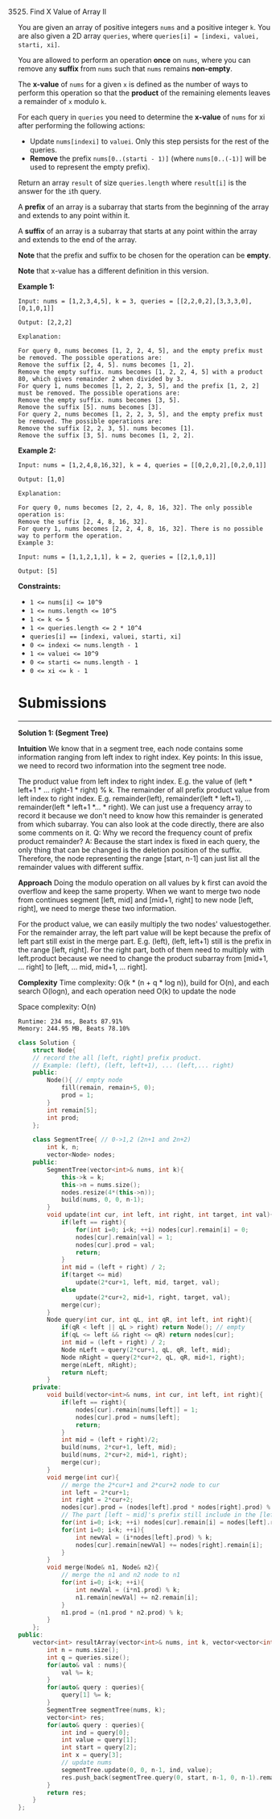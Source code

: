 3525. Find X Value of Array II

You are given an array of positive integers `nums` and a positive integer `k`. You are also given a 2D array `queries`, where `queries[i] = [indexi, valuei, starti, xi]`.

You are allowed to perform an operation **once** on `nums`, where you can remove any **suffix** from `nums` such that `nums` remains **non-empty**.

The **x-value** of `nums` for a given `x` is defined as the number of ways to perform this operation so that the **product** of the remaining elements leaves a remainder of `x` modulo `k`.

For each query in `queries` you need to determine the **x-value** of `nums` for xi after performing the following actions:

* Update `nums[indexi]` to `valuei`. Only this step persists for the rest of the queries.
* **Remove** the prefix `nums[0..(starti - 1)]` (where `nums[0..(-1)]` will be used to represent the empty prefix).

Return an array `result` of size `queries.length` where `result[i]` is the answer for the `i`th query.

A **prefix** of an array is a subarray that starts from the beginning of the array and extends to any point within it.

A **suffix** of an array is a subarray that starts at any point within the array and extends to the end of the array.

**Note** that the prefix and suffix to be chosen for the operation can be **empty**.

**Note** that x-value has a different definition in this version.

 

**Example 1:**
```
Input: nums = [1,2,3,4,5], k = 3, queries = [[2,2,0,2],[3,3,3,0],[0,1,0,1]]

Output: [2,2,2]

Explanation:

For query 0, nums becomes [1, 2, 2, 4, 5], and the empty prefix must be removed. The possible operations are:
Remove the suffix [2, 4, 5]. nums becomes [1, 2].
Remove the empty suffix. nums becomes [1, 2, 2, 4, 5] with a product 80, which gives remainder 2 when divided by 3.
For query 1, nums becomes [1, 2, 2, 3, 5], and the prefix [1, 2, 2] must be removed. The possible operations are:
Remove the empty suffix. nums becomes [3, 5].
Remove the suffix [5]. nums becomes [3].
For query 2, nums becomes [1, 2, 2, 3, 5], and the empty prefix must be removed. The possible operations are:
Remove the suffix [2, 2, 3, 5]. nums becomes [1].
Remove the suffix [3, 5]. nums becomes [1, 2, 2].
```

**Example 2:**
```
Input: nums = [1,2,4,8,16,32], k = 4, queries = [[0,2,0,2],[0,2,0,1]]

Output: [1,0]

Explanation:

For query 0, nums becomes [2, 2, 4, 8, 16, 32]. The only possible operation is:
Remove the suffix [2, 4, 8, 16, 32].
For query 1, nums becomes [2, 2, 4, 8, 16, 32]. There is no possible way to perform the operation.
Example 3:

Input: nums = [1,1,2,1,1], k = 2, queries = [[2,1,0,1]]

Output: [5]
```
 

**Constraints:**

* `1 <= nums[i] <= 10^9`
* `1 <= nums.length <= 10^5`
* `1 <= k <= 5`
* `1 <= queries.length <= 2 * 10^4`
* `queries[i] == [indexi, valuei, starti, xi]`
* `0 <= indexi <= nums.length - 1`
* `1 <= valuei <= 10^9`
* `0 <= starti <= nums.length - 1`
* `0 <= xi <= k - 1`

# Submissions
---
**Solution 1: (Segment Tree)**

__Intuition__
We know that in a segment tree, each node contains some information ranging from left index to right index.
Key points: In this issue, we need to record two information into the segment tree node.

The product value from left index to right index.
E.g. the value of (left * left+1 * ... right-1 * right) % k.
The remainder of all prefix product value from left index to right index.
E.g. remainder(left), remainder(left * left+1), ... remainder(left * left+1 *... * right).
We can just use a frequency array to record it because we don't need to know how this remainder is generated from which subarray.
You can also look at the code directly, there are also some comments on it.
Q: Why we record the frequency count of prefix product remainder?
A: Because the start index is fixed in each query, the only thing that can be changed is the deletion position of the suffix.
Therefore, the node representing the range [start, n-1] can just list all the remainder values with different suffix.

__Approach__
Doing the modulo operation on all values ​​by k first can avoid the overflow and keep the same property.
When we want to merge two node from continues segment [left, mid] and [mid+1, right] to new node [left, right], we need to merge these two information.

For the product value, we can easily multiply the two nodes' values ​​together.
For the remainder array, the left part value will be kept because the prefix of left part still exist in the merge part.
E.g. (left), (left, left+1) still is the prefix in the range [left, right].
For the right part, both of them need to multiply with left.product because we need to change the product subarray from [mid+1, ... right] to [left, ... mid, mid+1, ... right].

__Complexity__
Time complexity:
O(k * (n + q * log n)), build for O(n), and each search O(logn), and each operation need O(k) to update the node

Space complexity:
O(n)

```
Runtime: 234 ms, Beats 87.91%
Memory: 244.95 MB, Beats 78.10%
```
```c++
class Solution {
    struct Node{
    // record the all [left, right] prefix product.
    // Example: (left), (left, left+1), ... (left,... right)
    public:
        Node(){ // empty node
            fill(remain, remain+5, 0);
            prod = 1;
        }
        int remain[5]; 
        int prod; 
    };

    class SegmentTree{ // 0->1,2 (2n+1 and 2n+2)
        int k, n;
        vector<Node> nodes;
    public:
        SegmentTree(vector<int>& nums, int k){
            this->k = k;
            this->n = nums.size();
            nodes.resize(4*(this->n));
            build(nums, 0, 0, n-1);
        }
        void update(int cur, int left, int right, int target, int val){
            if(left == right){
                for(int i=0; i<k; ++i) nodes[cur].remain[i] = 0;
                nodes[cur].remain[val] = 1;
                nodes[cur].prod = val;
                return;
            }
            int mid = (left + right) / 2;
            if(target <= mid)
                update(2*cur+1, left, mid, target, val);
            else 
                update(2*cur+2, mid+1, right, target, val);
            merge(cur);
        }
        Node query(int cur, int qL, int qR, int left, int right){
            if(qR < left || qL > right) return Node(); // empty
            if(qL <= left && right <= qR) return nodes[cur];
            int mid = (left + right) / 2;
            Node nLeft = query(2*cur+1, qL, qR, left, mid);
            Node nRight = query(2*cur+2, qL, qR, mid+1, right);
            merge(nLeft, nRight);
            return nLeft;
        }
    private:
        void build(vector<int>& nums, int cur, int left, int right){
            if(left == right){
                nodes[cur].remain[nums[left]] = 1;
                nodes[cur].prod = nums[left];
                return;
            } 
            int mid = (left + right)/2;
            build(nums, 2*cur+1, left, mid);
            build(nums, 2*cur+2, mid+1, right);
            merge(cur);
        }
        void merge(int cur){
            // merge the 2*cur+1 and 2*cur+2 node to cur
            int left = 2*cur+1;
            int right = 2*cur+2;
            nodes[cur].prod = (nodes[left].prod * nodes[right].prod) % k;
            // The part [left ~ mid]'s prefix still include in the [left, right] prefix.
            for(int i=0; i<k; ++i) nodes[cur].remain[i] = nodes[left].remain[i];
            for(int i=0; i<k; ++i){
                int newVal = (i*nodes[left].prod) % k;
                nodes[cur].remain[newVal] += nodes[right].remain[i];
            }
        }
        void merge(Node& n1, Node& n2){
            // merge the n1 and n2 node to n1
            for(int i=0; i<k; ++i){
                int newVal = (i*n1.prod) % k;
                n1.remain[newVal] += n2.remain[i];
            }
            n1.prod = (n1.prod * n2.prod) % k;
        }
    };
public:
    vector<int> resultArray(vector<int>& nums, int k, vector<vector<int>>& queries) {
        int n = nums.size();
        int q = queries.size();
        for(auto& val : nums){
            val %= k;
        }
        for(auto& query : queries){
            query[1] %= k;
        }
        SegmentTree segmentTree(nums, k);
        vector<int> res;
        for(auto& query : queries){
            int ind = query[0];
            int value = query[1];
            int start = query[2];
            int x = query[3];
            // update nums
            segmentTree.update(0, 0, n-1, ind, value);
            res.push_back(segmentTree.query(0, start, n-1, 0, n-1).remain[x]);
        }
        return res;
    }
};
```
